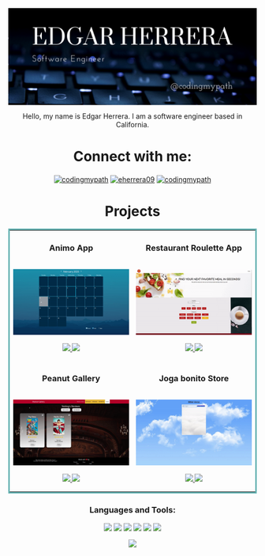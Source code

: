 <!-- - 👋 Hi, I’m Edgar Herrera
- 👀 I’m interested in coding
- 🌱 I’m currently learning JavaScript
- 💞️ I’m looking to collaborate on many projects
- 📫 How to reach me at codingmypath@gmail.com
 -->
<!---
codingmypath/codingmypath is a ✨ special ✨ repository because its `README.md` (this file) appears on your GitHub profile.
You can click the Preview link to take a look at your changes.
--->
<img align="center" src="https://github.com/codingmypath/README-Assets/blob/main/Edgar_banner1.png" alt="Edgar Herrera - Software Engineer Header"/>



<p align="center">Hello, my name is Edgar Herrera. I am a software engineer based in California.</p>

<h1 align="center">Connect with me:</h1>


<p align="center">
<a href="https://twitter.com/codingmypath" target="blank"><img align="center" src="https://raw.githubusercontent.com/rahuldkjain/github-profile-readme-generator/master/src/images/icons/Social/twitter.svg" alt="codingmypath" height="30" width="40" /></a>
<a href="https://linkedin.com/in/eherrera09" target="blank"><img align="center" src="https://raw.githubusercontent.com/rahuldkjain/github-profile-readme-generator/master/src/images/icons/Social/linked-in-alt.svg" alt="eherrera09" height="30" width="40" /></a>
<a href="https://instagram.com/codingmypath" target="blank"><img align="center" src="https://raw.githubusercontent.com/rahuldkjain/github-profile-readme-generator/master/src/images/icons/Social/instagram.svg" alt="codingmypath" height="30" width="40" /></a>
</p>

<h1 align="center">Projects</h1>


<table align="center" bordercolor="#66b2b2">
  
  <tr>
    <td width="50%" valign="top">
      <h3 align="center">Animo App</h3>
        <br />
        <a target="_blank" href="https://github.com/codingmypath/mvc-animo.git">
            <img src="https://github.com/codingmypath/README-Assets/blob/main/animo-gif.gif" width="100%" alt="Animo website gif"/>
        </a>
        <br />
        <p align="center">
          
  <a href="https://github.com/codingmypath/mvc-animo.git" target="_blank">
    <img src="https://img.shields.io/static/v1?label=|&message=REPO&color=221dbd&style=plastic&logo=github&logo-color=white"/>
  </a>  
  <a href="https://animo-app.onrender.com/" target="_blank">
    <img src="https://img.shields.io/static/v1?label=|&message=WEBSITE&color=221dbd&style=plastic&logo=wordpress&logo-color=white"/>
  </a>
      </p>
        <p><strong></strong></p>
    </td>
   
   <td width="50%" valign="top">
      <h3 align="center">Restaurant Roulette App</h3>
        <br />
      <a target="_blank" href="https://restaurantroulette.onrender.com/">
            <img src="https://github.com/codingmypath/README-Assets/blob/main/restaurant-roulette2.gif" width="100%"  alt=""/>
        </a>
        <br />
        <p align="center">
  <!-- GitHub Logo button link -->     
  <a href="https://github.com/codingmypath/restaurant_roulette.git" target="_blank">
    <img src="https://img.shields.io/static/v1?label=|&message=REPO&color=221dbd&style=plastic&logo=github&logo-color=white"/>
  </a>
  <a href="https://restaurantroulette.onrender.com/" target="_blank">
    <img src="https://img.shields.io/static/v1?label=|&message=WEBSITE&color=221dbd&style=plastic&logo=wordpress&logo-color=white"/>
  </a>
      </p>
        <p><strong></strong></p>
    </td> 
  </tr>
  
 
  <tr>
    <td width="50%" valign="top">
      <h3 align="center">Peanut Gallery</h3>
      <br />
        <a target="_blank" href="https://peanut-gallery.onrender.com">
          <img src="https://github.com/codingmypath/README-Assets/blob/main/Peanut-Gallery-gif-maker.gif" width="100%" alt=""/>
        </a>
      <br />
    <p align="center">
  <a href="https://github.com/codingmypath/peanut-gallery.git" target="_blank">
    <img src="https://img.shields.io/static/v1?label=|&message=REPO&color=221dbd&style=plastic&logo=github&logo-color=white"/>
  </a>
  <a href="https://peanut-gallery.onrender.com/" target="_blank">
    <img src="https://img.shields.io/static/v1?label=|&message=WEBSITE&color=221dbd&style=plastic&logo=wordpress&logo-color=white"/>
  </a>
      </p>
        <p><strong></strong> </p>
    </td>
    <td width="50%" valign="top">
      <h3 align="center">Joga bonito Store</h3>
        <br />
        <a target="_blank" href="https://github.com/codingmypath/bible-api.git">
          <img src="https://github.com/codingmypath/README-Assets/blob/main/ezgif.com-gif-maker.gif" width="100%" alt=""/>
        </a>
        <br />
        <p align="center">       
  <a href="https://github.com/codingmypath/joga_bonito_store.git" target="_blank">
    <img src="https://img.shields.io/static/v1?label=|&message=REPO&color=221dbd&style=plastic&logo=github&logo-color=white"/>
  </a>
  <a href="" target="https://jogabonitostore.netlify.app">
    <img src="https://img.shields.io/static/v1?label=|&message=WEBSITE&color=221dbd&style=plastic&logo=wordpress&logo-color=white"/>
  </a>
      </p>
        <p><strong></strong></p>
    </td>
  </tr> 
</table>


<h3 align="center">Languages and Tools:</h3>

<p align="center">
<img src="https://img.shields.io/static/v1?label=|&message=HTML5&color=221dbd&style=plastic&logo=html5"/>
<img src="https://img.shields.io/static/v1?label=|&message=CSS3&color=221dbd&style=plastic&logo=css3"/>
<img src="https://img.shields.io/static/v1?label=|&message=JAVASCRIPT&color=221dbd&style=plastic&logo=javascript"/>
<img src="https://img.shields.io/static/v1?label=|&message=C&color=221dbd&style=plastic&logo=c"/>
<img src="https://img.shields.io/static/v1?label=|&message=C%2B%2B&color=221dbd&style=plastic&logo=c%2B%2B&"/>
<img src="https://img.shields.io/static/v1?label=|&message=GIT&color=221dbd&style=plastic&logo=git"/>
</p>

<!-- <p align="center"> <a href="https://www.cprogramming.com/" target="_blank" rel="noreferrer"> <img src="https://raw.githubusercontent.com/devicons/devicon/master/icons/c/c-original.svg" alt="c" width="40" height="40"/> </a> <a href="https://www.w3schools.com/cpp/" target="_blank" rel="noreferrer"> <img src="https://raw.githubusercontent.com/devicons/devicon/master/icons/cplusplus/cplusplus-original.svg" alt="cplusplus" width="40" height="40"/> </a> <a href="https://www.w3schools.com/css/" target="_blank" rel="noreferrer"> <img src="https://raw.githubusercontent.com/devicons/devicon/master/icons/css3/css3-original-wordmark.svg" alt="css3" width="40" height="40"/> </a> <a href="https://git-scm.com/" target="_blank" rel="noreferrer"> <img src="https://www.vectorlogo.zone/logos/git-scm/git-scm-icon.svg" alt="git" width="40" height="40"/> </a> <a href="https://www.w3.org/html/" target="_blank" rel="noreferrer"> <img src="https://raw.githubusercontent.com/devicons/devicon/master/icons/html5/html5-original-wordmark.svg" alt="html5" width="40" height="40"/> </a> <a href="https://developer.mozilla.org/en-US/docs/Web/JavaScript" target="_blank" rel="noreferrer"> <img src="https://raw.githubusercontent.com/devicons/devicon/master/icons/javascript/javascript-original.svg" alt="javascript" width="40" height="40"/> </a> </p> -->

<div align="center">
<img src="http://github-readme-streak-stats.herokuapp.com?user=codingmypath&theme=solarized-dark&date_format=M%20j%5B%2C%20Y%5D&dates=C8D7DD&border=230B98&ring=5D29E0&currStreakNum=193BDD&currStreakLabel=159FE0&background=080732">
<div>
